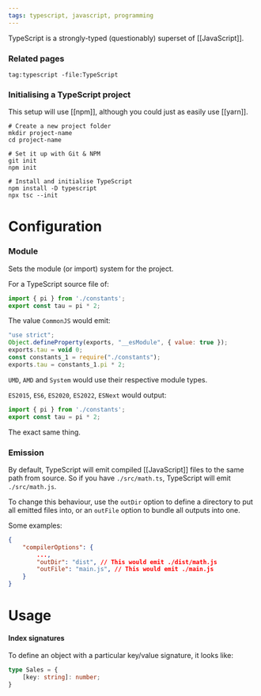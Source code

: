 ```yaml
---
tags: typescript, javascript, programming
---
```


TypeScript is a strongly-typed (questionably) superset of [[JavaScript]].

### Related pages

```query
tag:typescript -file:TypeScript
```

### Initialising a TypeScript project

This setup will use [[npm]], although you could just as easily use [[yarn]].

```shell
# Create a new project folder
mkdir project-name
cd project-name

# Set it up with Git & NPM
git init
npm init

# Install and initialise TypeScript
npm install -D typescript
npx tsc --init
```

# Configuration

### Module

Sets the module (or import) system for the project.

For a TypeScript source file of:
```ts
import { pi } from './constants';
export const tau = pi * 2;
```

The value `CommonJS` would emit:
```js
"use strict";
Object.defineProperty(exports, "__esModule", { value: true });
exports.tau = void 0;
const constants_1 = require("./constants");
exports.tau = constants_1.pi * 2;
```

`UMD`, `AMD` and `System` would use their respective module types.

`ES2015`, `ES6`, `ES2020`, `ES2022`, `ESNext` would output:
```js
import { pi } from './constants';
export const tau = pi * 2;
```
The exact same thing.

### Emission

By default, TypeScript will emit compiled [[JavaScript]] files to the same path from source.
So if you have `./src/math.ts`, TypeScript will emit `./src/math.js`.

To change this behaviour, use the `outDir` option to define a directory to put all emitted files into, or an `outFile` option to bundle all outputs into one.

Some examples:
```json
{
	"compilerOptions": {
		...,
		"outDir": "dist", // This would emit ./dist/math.js
		"outFile": "main.js", // This would emit ./main.js
	}
}
```

# Usage

#### Index signatures

To define an object with a particular key/value signature, it looks like:

```ts
type Sales = {
	[key: string]: number;
}
```